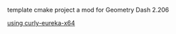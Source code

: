 template cmake project a mod for Geometry Dash 2.206

[using curly-eureka-x64](https://github.com/user95401/curly-eureka-x64)
